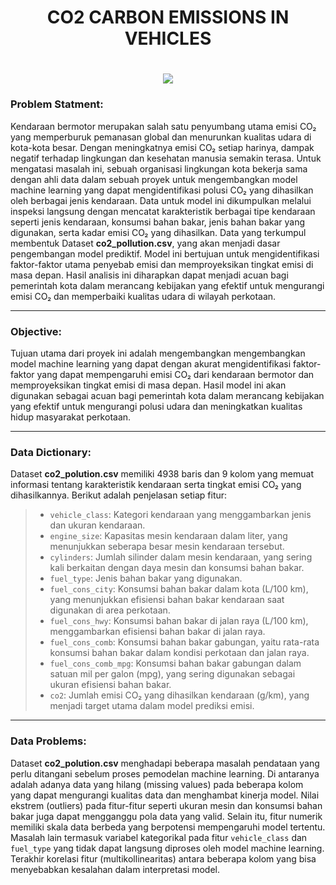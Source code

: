# <h1 align="center">CO2 CARBON EMISSIONS IN VEHICLES</h1>

<h1 align="center">
    <img src="https://t3.ftcdn.net/jpg/08/37/02/14/360_F_837021439_lLG2YvpdyV0AbwgD1Yk1LyL88HdVIQOp.jpg">
</h1>

### Problem Statment:

Kendaraan bermotor merupakan salah satu penyumbang utama emisi CO₂ yang memperburuk pemanasan global dan menurunkan kualitas udara di kota-kota besar. Dengan meningkatnya emisi CO₂ setiap harinya, dampak negatif terhadap lingkungan dan kesehatan manusia semakin terasa. Untuk mengatasi masalah ini, sebuah organisasi lingkungan kota bekerja sama dengan ahli data dalam sebuah proyek untuk mengembangkan model machine learning yang dapat mengidentifikasi polusi CO₂ yang dihasilkan oleh berbagai jenis kendaraan. Data untuk model ini dikumpulkan melalui inspeksi langsung dengan mencatat karakteristik berbagai tipe kendaraan seperti jenis kendaraan, konsumsi bahan bakar, jenis bahan bakar yang digunakan, serta kadar emisi CO₂ yang dihasilkan. Data yang terkumpul membentuk Dataset **co2_pollution.csv**, yang akan menjadi dasar pengembangan model prediktif. Model ini bertujuan untuk mengidentifikasi faktor-faktor utama penyebab emisi dan memproyeksikan tingkat emisi di masa depan. Hasil analisis ini diharapkan dapat menjadi acuan bagi pemerintah kota dalam merancang kebijakan yang efektif untuk mengurangi emisi CO₂ dan memperbaiki kualitas udara di wilayah perkotaan.

---

### Objective:

Tujuan utama dari proyek ini adalah mengembangkan mengembangkan model machine learning yang dapat dengan akurat mengidentifikasi faktor-faktor yang dapat mempengaruhi emisi CO₂ dari kendaraan bermotor dan memproyeksikan tingkat emisi di masa depan.  Hasil model ini akan digunakan sebagai acuan bagi pemerintah kota dalam merancang kebijakan yang efektif untuk mengurangi polusi udara dan meningkatkan kualitas hidup masyarakat perkotaan.

---

### Data Dictionary:

Dataset **co2_polution.csv** memiliki 4938 baris dan 9 kolom yang memuat informasi tentang karakteristik kendaraan serta tingkat emisi CO₂ yang dihasilkannya. Berikut adalah penjelasan setiap fitur:

> - `vehicle_class`: Kategori kendaraan yang menggambarkan jenis dan ukuran kendaraan.
> - `engine_size`: Kapasitas mesin kendaraan dalam liter, yang menunjukkan seberapa besar mesin kendaraan tersebut.
> - `cylinders`: Jumlah silinder dalam mesin kendaraan, yang sering kali berkaitan dengan daya mesin dan konsumsi bahan bakar.
> - `fuel_type`: Jenis bahan bakar yang digunakan.
> - `fuel_cons_city`: Konsumsi bahan bakar dalam kota (L/100 km), yang menunjukkan efisiensi bahan bakar kendaraan saat digunakan di area perkotaan.
> - `fuel_cons_hwy`: Konsumsi bahan bakar di jalan raya (L/100 km), menggambarkan efisiensi bahan bakar di jalan raya.
> - `fuel_cons_comb`: Konsumsi bahan bakar gabungan, yaitu rata-rata konsumsi bahan bakar dalam kondisi perkotaan dan jalan raya.
> - `fuel_cons_comb_mpg`: Konsumsi bahan bakar gabungan dalam satuan mil per galon (mpg), yang sering digunakan sebagai ukuran efisiensi bahan bakar.
> - `co2`: Jumlah emisi CO₂ yang dihasilkan kendaraan (g/km), yang menjadi target utama dalam model prediksi emisi.

---

### Data Problems:

Dataset **co2_polution.csv** menghadapi beberapa masalah pendataan yang perlu ditangani sebelum proses pemodelan machine learning. Di antaranya adalah adanya data yang hilang (missing values) pada beberapa kolom yang dapat mengurangi kualitas data dan menghambat kinerja model. Nilai ekstrem (outliers) pada fitur-fitur seperti ukuran mesin dan konsumsi bahan bakar juga dapat mengganggu pola data yang valid. Selain itu, fitur numerik memiliki skala data berbeda yang berpotensi mempengaruhi model tertentu. Masalah lain termasuk variabel kategorikal pada fitur `vehicle_class` dan `fuel_type` yang tidak dapat langsung diproses oleh model machine learning. Terakhir korelasi fitur (multikollinearitas) antara beberapa kolom yang bisa menyebabkan kesalahan dalam interpretasi model.